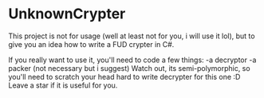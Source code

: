 # UnknownCrypter
This project is not for usage (well at least not for you, i will use it lol), but to give you an idea how to write a FUD crypter in C#.

If you really want to use it, you'll need to code a few things:
-a decryptor
-a packer (not necessary but i suggest)
Watch out, its semi-polymorphic, so you'll need to scratch your head hard to write decrypter for this one :D 
Leave a star if it is useful for you.
